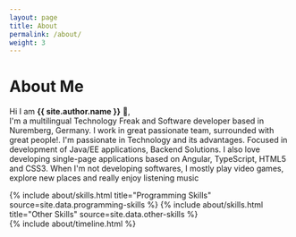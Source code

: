 ```yaml
---
layout: page
title: About
permalink: /about/
weight: 3
---
```


# **About Me**

Hi I am **{{ site.author.name }}** :wave:,<br>
I'm a multilingual Technology Freak and Software developer based in Nuremberg, Germany. 
I work in great passionate team, surrounded with great people!. I'm passionate in Technology and
its advantages. Focused in development of Java/EE applications, Backend Solutions. I also
love developing single-page applications based on Angular, TypeScript, HTML5 and CSS3. When
I'm not developing softwares, I mostly play video games, explore new places and really enjoy
listening music

<div class="row">
{% include about/skills.html title="Programming Skills" source=site.data.programming-skills %}
{% include about/skills.html title="Other Skills" source=site.data.other-skills %}
</div>

<div class="row">
{% include about/timeline.html %}
</div>
